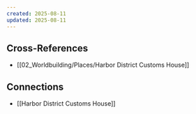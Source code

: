 ```yaml
---
created: 2025-08-11
updated: 2025-08-11
---
```




## Cross-References

- [[02_Worldbuilding/Places/Harbor District Customs House]]


## Connections

- [[Harbor District Customs House]]
